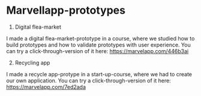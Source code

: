 # Marvellapp-prototypes
1. Digital flea-market

I made a digital flea-market-prototype in a course, where we studied how to build prototypes and how to validate prototypes with user experience. You can try a click-through-version of it here: https://marvelapp.com/446b3ai

2. Recycling app

I made a recycle app-protype in a start-up-course, where we had to create our own application. You can try a click-through-version of it here: https://marvelapp.com/7ed2ada


